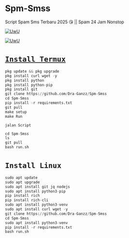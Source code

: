 # Spm-Smss
Script Spam Sms Terbaru 2025 😘 || Spam 24 Jam Nonstop
<p align="center">

  <a href="https://github.com/Dra-Ganzz"><img src="http://readme-typing-svg.herokuapp.com?color=BF00FF&center=true&vCenter=true&multiline=false&lines=Kasih+Star+Dong+^_^" alt="UwU">

 <p align="center">

   <a href="https://github.com/Dra-Ganzz"><img src="http://readme-typing-svg.herokuapp.com?color=FFD700&center=true&vCenter=true&multiline=false&lines=Duar+Follow+github+Vindra+Ganzz+Dong+^_^" alt="UwU">
 
# `Install Termux`

```python
pkg update && pkg upgrade
pkg install curl wget -y
pkg install python
pkg install python-pip
pkg install git
git clone https://github.com/Dra-Ganzz/Spm-Smss
cd Spm-Smss
pip install -r requirements.txt
git pull
make setup
make Run
```

`jalan Script`
```python
cd Spm-Smss 
ls
git pull
bash run.sh
```

# `Install Linux`
```python
sudo apt update
sudo apt upgrade
sudo apt install git jq nodejs
sudo apt install python3-pip
pip install rich
pip install rich-cli
sudo apt install python3-venv
sudo apt install curl wget -y
git clone https://github.com/Dra-Ganzz/Spm-Smss
cd Spm-Smss
sudo apt install python3-venv
pip install -r requirements.txt
bash run.sh
```

